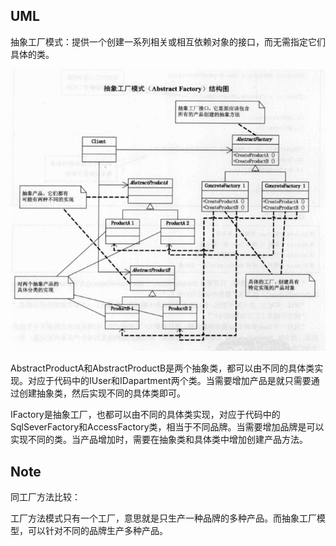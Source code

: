 ## UML

抽象工厂模式：提供一个创建一系列相关或相互依赖对象的接口，而无需指定它们具体的类。

![image-20210112141435127](images/image-20210112141435127.png)

AbstractProductA和AbstractProductB是两个抽象类，都可以由不同的具体类实现。对应于代码中的IUser和IDapartment两个类。当需要增加产品是就只需要通过创建抽象类，然后实现不同的具体类即可。

IFactory是抽象工厂，也都可以由不同的具体类实现，对应于代码中的SqlSeverFactory和AccessFactory类，相当于不同品牌。当需要增加品牌是可以实现不同的类。当产品增加时，需要在抽象类和具体类中增加创建产品方法。



## Note

同工厂方法比较：

工厂方法模式只有一个工厂，意思就是只生产一种品牌的多种产品。而抽象工厂模型，可以针对不同的品牌生产多种产品。